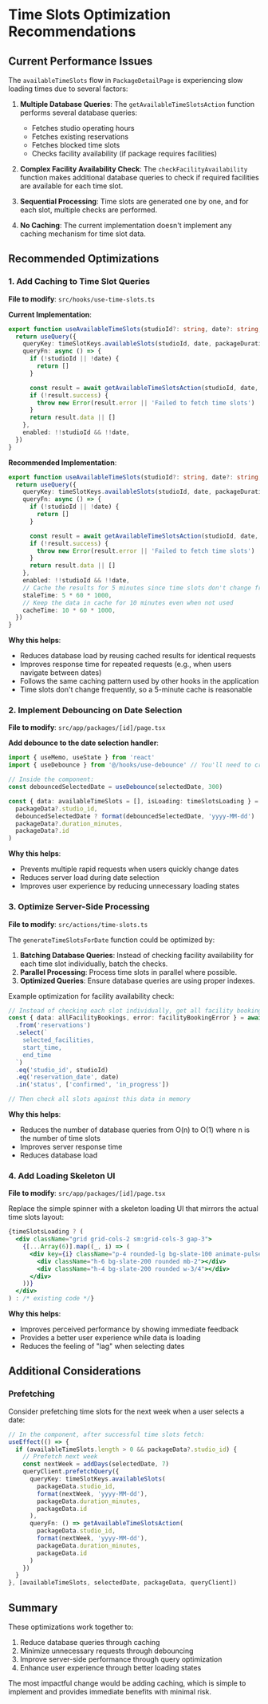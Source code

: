 # Time Slots Optimization Recommendations

## Current Performance Issues

The `availableTimeSlots` flow in `PackageDetailPage` is experiencing slow loading times due to several factors:

1. **Multiple Database Queries**: The `getAvailableTimeSlotsAction` function performs several database queries:
   - Fetches studio operating hours
   - Fetches existing reservations
   - Fetches blocked time slots
   - Checks facility availability (if package requires facilities)

2. **Complex Facility Availability Check**: The `checkFacilityAvailability` function makes additional database queries to check if required facilities are available for each time slot.

3. **Sequential Processing**: Time slots are generated one by one, and for each slot, multiple checks are performed.

4. **No Caching**: The current implementation doesn't implement any caching mechanism for time slot data.

## Recommended Optimizations

### 1. Add Caching to Time Slot Queries

**File to modify**: `src/hooks/use-time-slots.ts`

**Current Implementation**:
```typescript
export function useAvailableTimeSlots(studioId?: string, date?: string, packageDurationMinutes?: number, packageId?: string) {
  return useQuery({
    queryKey: timeSlotKeys.availableSlots(studioId, date, packageDurationMinutes, packageId),
    queryFn: async () => {
      if (!studioId || !date) {
        return []
      }

      const result = await getAvailableTimeSlotsAction(studioId, date, packageDurationMinutes, packageId)
      if (!result.success) {
        throw new Error(result.error || 'Failed to fetch time slots')
      }
      return result.data || []
    },
    enabled: !!studioId && !!date,
  })
}
```

**Recommended Implementation**:
```typescript
export function useAvailableTimeSlots(studioId?: string, date?: string, packageDurationMinutes?: number, packageId?: string) {
  return useQuery({
    queryKey: timeSlotKeys.availableSlots(studioId, date, packageDurationMinutes, packageId),
    queryFn: async () => {
      if (!studioId || !date) {
        return []
      }

      const result = await getAvailableTimeSlotsAction(studioId, date, packageDurationMinutes, packageId)
      if (!result.success) {
        throw new Error(result.error || 'Failed to fetch time slots')
      }
      return result.data || []
    },
    enabled: !!studioId && !!date,
    // Cache the results for 5 minutes since time slots don't change frequently
    staleTime: 5 * 60 * 1000,
    // Keep the data in cache for 10 minutes even when not used
    cacheTime: 10 * 60 * 1000,
  })
}
```

**Why this helps**:
- Reduces database load by reusing cached results for identical requests
- Improves response time for repeated requests (e.g., when users navigate between dates)
- Follows the same caching pattern used by other hooks in the application
- Time slots don't change frequently, so a 5-minute cache is reasonable

### 2. Implement Debouncing on Date Selection

**File to modify**: `src/app/packages/[id]/page.tsx`

**Add debounce to the date selection handler**:
```typescript
import { useMemo, useState } from 'react'
import { useDebounce } from '@/hooks/use-debounce' // You'll need to create this hook

// Inside the component:
const debouncedSelectedDate = useDebounce(selectedDate, 300)

const { data: availableTimeSlots = [], isLoading: timeSlotsLoading } = useAvailableTimeSlots(
  packageData?.studio_id,
  debouncedSelectedDate ? format(debouncedSelectedDate, 'yyyy-MM-dd') : undefined,
  packageData?.duration_minutes,
  packageData?.id
)
```

**Why this helps**:
- Prevents multiple rapid requests when users quickly change dates
- Reduces server load during date selection
- Improves user experience by reducing unnecessary loading states

### 3. Optimize Server-Side Processing

**File to modify**: `src/actions/time-slots.ts`

The `generateTimeSlotsForDate` function could be optimized by:

1. **Batching Database Queries**: Instead of checking facility availability for each time slot individually, batch the checks.
2. **Parallel Processing**: Process time slots in parallel where possible.
3. **Optimized Queries**: Ensure database queries are using proper indexes.

Example optimization for facility availability check:
```typescript
// Instead of checking each slot individually, get all facility bookings for the day at once
const { data: allFacilityBookings, error: facilityBookingError } = await supabase
  .from('reservations')
  .select(`
    selected_facilities,
    start_time,
    end_time
  `)
  .eq('studio_id', studioId)
  .eq('reservation_date', date)
  .in('status', ['confirmed', 'in_progress'])

// Then check all slots against this data in memory
```

**Why this helps**:
- Reduces the number of database queries from O(n) to O(1) where n is the number of time slots
- Improves server response time
- Reduces database load

### 4. Add Loading Skeleton UI

**File to modify**: `src/app/packages/[id]/page.tsx`

Replace the simple spinner with a skeleton loading UI that mirrors the actual time slots layout:

```jsx
{timeSlotsLoading ? (
  <div className="grid grid-cols-2 sm:grid-cols-3 gap-3">
    {[...Array(6)].map((_, i) => (
      <div key={i} className="p-4 rounded-lg bg-slate-100 animate-pulse">
        <div className="h-6 bg-slate-200 rounded mb-2"></div>
        <div className="h-4 bg-slate-200 rounded w-3/4"></div>
      </div>
    ))}
  </div>
) : /* existing code */}
```

**Why this helps**:
- Improves perceived performance by showing immediate feedback
- Provides a better user experience while data is loading
- Reduces the feeling of "lag" when selecting dates

## Additional Considerations

### Prefetching
Consider prefetching time slots for the next week when a user selects a date:
```typescript
// In the component, after successful time slots fetch:
useEffect(() => {
  if (availableTimeSlots.length > 0 && packageData?.studio_id) {
    // Prefetch next week
    const nextWeek = addDays(selectedDate, 7)
    queryClient.prefetchQuery({
      queryKey: timeSlotKeys.availableSlots(
        packageData.studio_id,
        format(nextWeek, 'yyyy-MM-dd'),
        packageData.duration_minutes,
        packageData.id
      ),
      queryFn: () => getAvailableTimeSlotsAction(
        packageData.studio_id,
        format(nextWeek, 'yyyy-MM-dd'),
        packageData.duration_minutes,
        packageData.id
      )
    })
  }
}, [availableTimeSlots, selectedDate, packageData, queryClient])
```

## Summary

These optimizations work together to:
1. Reduce database queries through caching
2. Minimize unnecessary requests through debouncing
3. Improve server-side performance through query optimization
4. Enhance user experience through better loading states

The most impactful change would be adding caching, which is simple to implement and provides immediate benefits with minimal risk.